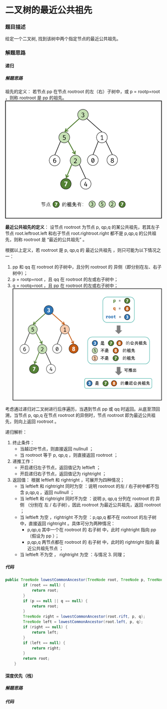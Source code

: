  二叉树的最近公共祖先
===
### 题目描述
给定一个二叉树, 找到该树中两个指定节点的最近公共祖先。

### 解题思路
#### 递归
##### 解题思路
祖先的定义： 若节点 pp 在节点 rootroot 的左（右）子树中，或 p = rootp=root ，则称 rootroot 是 pp 的祖先。
![图解1](./img/236(1).png)

**最近公共祖先的定义**： 设节点 rootroot 为节点 p, qp,q 的某公共祖先，若其左子节点 root.leftroot.left 和右子节点 root.rightroot.right 都不是 p,qp,q 的公共祖先，则称 rootroot 是 “最近的公共祖先” 。

根据以上定义，若 rootroot 是 p, qp,q 的 最近公共祖先 ，则只可能为以下情况之一：
1. pp 和 qq 在 rootroot 的子树中，且分列 rootroot 的 异侧（即分别在左、右子树中）；
2. p = rootp=root ，且 qq 在 rootroot 的左或右子树中；
3. q = rootq=root ，且 pp 在 rootroot 的左或右子树中；
![图解2](./img/236(2).png)

考虑通过递归对二叉树进行后序遍历，当遇到节点 pp 或 qq 时返回。从底至顶回溯，当节点 p, qp,q 在节点 rootroot 的异侧时，节点 rootroot 即为最近公共祖先，则向上返回 rootroot 。

递归解析：
1. 终止条件：
    * 当越过叶节点，则直接返回 nullnull ；
   * 当 rootroot 等于 p, qp,q ，则直接返回 rootroot ；
2. 递推工作：
   * 开启递归左子节点，返回值记为 leftleft ；
   * 开启递归右子节点，返回值记为 rightright ；
3. 返回值： 根据 leftleft 和 rightright ，可展开为四种情况；
   * 当 leftleft 和 rightright 同时为空 ：说明 rootroot 的左 / 右子树中都不包含 p,qp,q ，返回 nullnull ；
   * 当 leftleft 和 rightright 同时不为空 ：说明 p, qp,q 分列在 rootroot 的 异侧 （分别在 左 / 右子树），因此 rootroot 为最近公共祖先，返回 rootroot ；
   * 当 leftleft 为空 ，rightright 不为空 ：p,qp,q 都不在 rootroot 的左子树中，直接返回 rightright 。具体可分为两种情况：
        * p,qp,q 其中一个在 rootroot 的 右子树 中，此时 rightright 指向 pp（假设为 pp ）；
        * p,qp,q 两节点都在 rootroot 的 右子树 中，此时的 rightright 指向 最近公共祖先节点 ；
   * 当 leftleft 不为空 ， rightright 为空 ：与情况 3. 同理；


#####  代码
```java
public TreeNode lowestCommonAncestor(TreeNode root, TreeNode p, TreeNode q) {
        if (root == null) {
            return root;
        }
        if (p == null || q == null) {
            return root;
        }
        TreeNode right = lowestCommonAncestor(root.rift, p, q);
        TreeNode left = lowestCommonAncestor(root.left, p, q);
        if (right == null) {
            return left;
        }
        if (left == null) {
            return right;
        }
        return root;
    }

```

#### 深度优先（栈）
##### 解题思路
#####  代码
```java

```